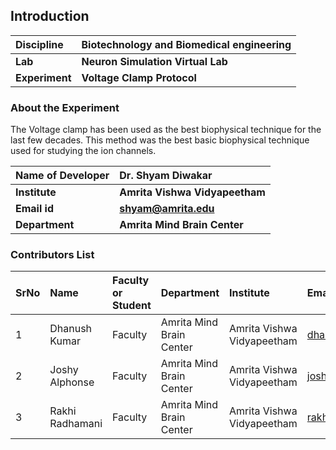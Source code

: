 ## Introduction


<b>Discipline | <b> Biotechnology and Biomedical engineering
:--|:--|
<b> Lab | <b> Neuron Simulation Virtual Lab 
<b> Experiment|     <b> Voltage Clamp Protocol

### About the Experiment 

The Voltage clamp has been used as the best biophysical technique for the last few decades. This method was the best basic biophysical technique used for studying the ion channels.

<b>Name of Developer | <b> Dr. Shyam Diwakar
:--|:--|
<b> Institute | <b> Amrita Vishwa Vidyapeetham  
<b> Email id|     <b> shyam@amrita.edu
<b> Department |  <b> Amrita Mind Brain Center

### Contributors List

SrNo | Name | Faculty or Student | Department| Institute | Email id
:--|:--|:--|:--|:--|:--|
1 | Dhanush Kumar | Faculty | Amrita Mind Brain Center | Amrita Vishwa Vidyapeetham | dhanushkumar@am.amrita.edu
2 | Joshy Alphonse | Faculty | Amrita Mind Brain Center | Amrita Vishwa Vidyapeetham | joshya@am.amrita.edu
3 | Rakhi Radhamani | Faculty | Amrita Mind Brain Center | Amrita Vishwa Vidyapeetham | rakhir@am.amrita.edu
